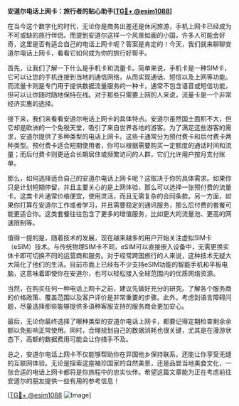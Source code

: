 **安道尔电话上网卡：旅行者的贴心助手[[TG💪+ @esim1088](https://t.me/s/esim1088)]**

在当今这个数字化的时代，无论你是商务出差还是休闲旅游，手机上网卡已经成为不可或缺的旅行伴侣。而提到安道尔这样一个风景如画的小国，许多人可能会好奇，这里是否有适合自己的电话上网卡呢？答案是肯定的！今天，我们就来聊聊安道尔电话上网卡，看看它如何成为你的旅行好帮手。

首先，让我们了解一下什么是手机卡和流量卡。简单来说，手机卡是一种SIM卡，它可以让您的手机连接到当地的通信网络，从而实现通话、短信以及上网等功能。而流量卡则是专门用于提供数据流量服务的一种卡，通常不包含语音或短信功能，但可以让你随时随地保持在线。对于那些只需要上网的人来说，流量卡是一个非常经济实惠的选择。

接下来，我们来看看安道尔电话上网卡的具体特点。安道尔虽然国土面积不大，但它却是欧洲的一个免税天堂，吸引了来自世界各地的游客。为了满足这些游客的需求，安道尔提供了多种类型的电话上网卡。这些卡通常分为预付费卡和后付费卡两种类型。预付费卡适合短期使用者，你可以根据需要购买一定额度的通话时间和流量；而后付费卡则更适合长期居住或频繁访问的人群，它们允许用户按月支付账单。

那么，如何选择适合自己的安道尔电话上网卡呢？这取决于你的具体需求。如果你只是计划短期停留，并且主要关心的是上网体验，那么可以选择一张预付费的流量卡。这类卡片通常价格便宜，使用灵活，而且无需复杂的合同条款。另一方面，如果你打算在安道尔工作或者学习，并且需要稳定的通讯服务，那么后付费的套餐可能更适合你。这类套餐往往包含了更多的增值服务，比如更大的流量池、更高的网速限制等。

值得一提的是，随着技术的发展，现在越来越多的用户开始关注虚拟SIM卡（eSIM）技术。与传统物理SIM卡不同，eSIM可以直接嵌入设备中，无需更换实体卡即可切换不同的运营商和服务。对于经常跨国旅行的人来说，这种技术无疑大大简化了他们的生活。目前市面上已经有不少支持eSIM功能的智能手机和平板电脑，这意味着即使你在安道尔，也可以轻松接入全球范围内的优质网络资源。

当然，在购买任何一种电话上网卡之前，建议先做好充分的研究。了解各个服务商的价格政策、覆盖范围以及客户评价是非常重要的步骤。此外，考虑到语言障碍问题，尽量选择那些能够提供多语种客服支持的服务商会更加安心。

最后，无论你最终选择了哪种类型的安道尔电话上网卡，都要记得定期检查剩余余额以免影响正常使用。同时，合理规划自己的数据消耗也很关键，尤其是在漫游状态下，高额的数据费用可能会让你措手不及。

总之，安道尔电话上网卡不仅能够帮助你在异国他乡保持联系，还能让你享受无缝的互联网体验。无论是探索这座袖珍国家的自然美景，还是品尝当地美食文化，一张合适的电话上网卡都将是你旅程中的忠实伙伴。希望这篇文章能为正在考虑前往安道尔的朋友提供一些有用的参考信息！

[[TG💪+ @esim1088](https://t.me/s/esim1088) ![Image](https://i.postimg.cc/4NQfJmqS/Snipaste-2025-05-13-00-14-12.png)]